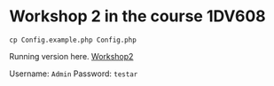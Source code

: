 # Workshop 2 in the course 1DV608 

`cp Config.example.php Config.php`

Running version here.
[Workshop2](https://gosemojs.org/L2)

Username: `Admin`
Password: `testar`